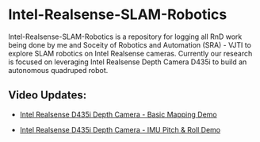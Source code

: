 # Intel-Realsense-SLAM-Robotics
Intel-Realsense-SLAM-Robotics is a repository for logging all RnD work being done by me and Soceity of Robotics and Automation (SRA) - VJTI to explore SLAM robotics on Intel Realsense cameras. Currently our research is focused on leveraging Intel Realsense Depth Camera 
D435i to build an autonomous quadruped robot. 

## Video Updates:
- [Intel Realsense D435i Depth Camera - Basic Mapping Demo](https://www.youtube.com/watch?v=KcBZrFVRxlI)

- [Intel Realsense D435i Depth Camera - IMU Pitch & Roll Demo](https://www.youtube.com/watch?v=qOyn-O5LZNQ)
